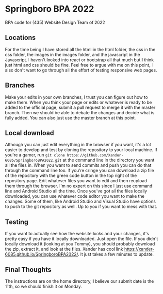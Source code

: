 # Springboro BPA 2022
BPA code for (435) Website Design Team of 2022

## Locations
For the time being I have stored all the html in the html folder, the css in the css folder, the images in the images folder, and the javascript in the Javascript. I haven't looked into react or bootstrap all that much but I think just html and css should be fine. Feel free to argue with me on this point, I also don't want to go through all the effort of testing responsive web pages.

## Branches
Make your edits in your own branches, I trust you can figure out how to make them. When you think your page or edits or whatever is ready to be added to the official page, submit a pull request to merge it with the master branch. Then we should be able to debate the changes and decide what is fully added. You can also just use the master branch at this point.

## Local download
Although you can just edit everything in the browser if you want, it's a lot easier to develop and test by cloning the repository to your local machine. If you're a gamer, run `git clone https://github.com/Xander-6085/SpringboroBPA2022.git` at the command line in the directory you want all the files in. When you want to send commits and push you can do that through the command line too. If you're cringe you can download a zip file of the repository with the green code button in the top right of the repository page. Edit whatever files you want to edit and then reupload them through the browser. I'm no expert on this since I just use command line and Android Studio all the time. Once you've got all the files locally downloaded, you can use whatever code editor you want to make the changes. Some of them, like Android Studio and Visual Studio have options to push to the git repository as well. Up to you if you want to mess with that.

## Testing
If you want to actually see how the website looks and your changes, it's pretty easy if you have it locally downloaded. Just open the file. If you didn't locally download it (looking at you Tommy), you should probably download the zip, extract it, and look at the files. Xander has cool link https://xander-6085.github.io/SpringboroBPA2022/. It just takes a few minutes to update.

## Final Thoughts
The instructions are on the home directory, I believe our submit date is the 11th, so we should finish it on Monday.
